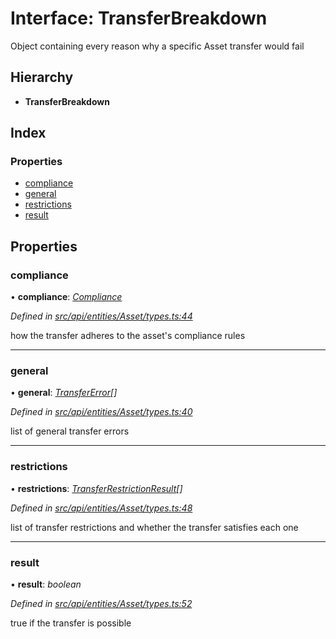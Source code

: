 # Interface: TransferBreakdown

Object containing every reason why a specific Asset transfer would fail

## Hierarchy

* **TransferBreakdown**

## Index

### Properties

* [compliance](transferbreakdown.md#compliance)
* [general](transferbreakdown.md#general)
* [restrictions](transferbreakdown.md#restrictions)
* [result](transferbreakdown.md#result)

## Properties

###  compliance

• **compliance**: *[Compliance](../classes/compliance.md)*

*Defined in [src/api/entities/Asset/types.ts:44](https://github.com/PolymeshAssociation/polymesh-sdk/blob/46845947/src/api/entities/Asset/types.ts#L44)*

how the transfer adheres to the asset's compliance rules

___

###  general

• **general**: *[TransferError](../enums/transfererror.md)[]*

*Defined in [src/api/entities/Asset/types.ts:40](https://github.com/PolymeshAssociation/polymesh-sdk/blob/46845947/src/api/entities/Asset/types.ts#L40)*

list of general transfer errors

___

###  restrictions

• **restrictions**: *[TransferRestrictionResult](transferrestrictionresult.md)[]*

*Defined in [src/api/entities/Asset/types.ts:48](https://github.com/PolymeshAssociation/polymesh-sdk/blob/46845947/src/api/entities/Asset/types.ts#L48)*

list of transfer restrictions and whether the transfer satisfies each one

___

###  result

• **result**: *boolean*

*Defined in [src/api/entities/Asset/types.ts:52](https://github.com/PolymeshAssociation/polymesh-sdk/blob/46845947/src/api/entities/Asset/types.ts#L52)*

true if the transfer is possible
